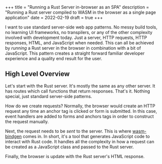 +++
title = "Running a Rust Server in-browser as an SPA"
description = "Running a Rust server compiled to WASM in the browser as a single page application"
date = 2022-02-19
draft = true
+++

I want to use standard server-side web app patterns. No messy build tools, no learning UI frameworks, no transpilers, or
any of the other complexity involved with development today. Just a server, HTTP requests, HTTP responses, HTML, and
JavaScript when needed. This can all be achieved by _running_ a Rust server in the browser in combination with a bit of
JavaScript. This pattern creates a straight forward familiar developer experience and a quality end result for the user.

## High Level Overview

Let's start with the Rust server. It's mostly the same as any other server. It has routes which call functions that
return responses. That's it. Nothing special, just standard server-side patterns.

How do we create requests? Normally, the browser would create an HTTP request any time an anchor tag is clicked or form
is submitted. In this case, event handlers are added to forms and anchors tags in order to construct the request
manually.

Next, the request needs to be _sent_ to the server. This is
where [wasm-bindgen](https://github.com/rustwasm/wasm-bindgen) comes in. In short, it's a tool that generates JavaScript
code to interact with Rust code. It handles all the complexity in how a request can be created as a JavaScript class and
passed to the Rust server.

Finally, the browser is update with the Rust server's HTML response.






 




